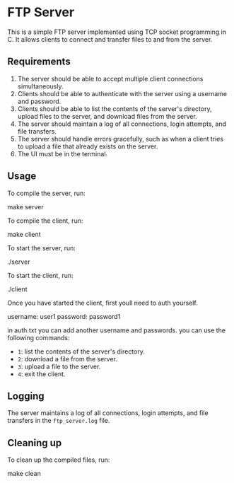 # FTP Server

This is a simple FTP server implemented using TCP socket programming in C. It allows clients to connect and transfer files to and from the server.

## Requirements

1. The server should be able to accept multiple client connections simultaneously.
2. Clients should be able to authenticate with the server using a username and password.
3. Clients should be able to list the contents of the server's directory, upload files to the server, and download files from the server.
4. The server should maintain a log of all connections, login attempts, and file transfers.
5. The server should handle errors gracefully, such as when a client tries to upload a file that already exists on the server.
6. The UI must be in the terminal.

## Usage

To compile the server, run:

make server


To compile the client, run:

make client


To start the server, run:

./server


To start the client, run:

./client

Once you have started the client,
first youll need to auth yourself. 

username: user1
password: password1

in auth.txt you can add another username and passwords.
you can use the following commands:

- `1`: list the contents of the server's directory.
- `2`: download a file from the server.
- `3`: upload a file to the server.
- `4`: exit the client.

## Logging

The server maintains a log of all connections, login attempts, and file transfers in the `ftp_server.log` file.

## Cleaning up

To clean up the compiled files, run:

make clean
